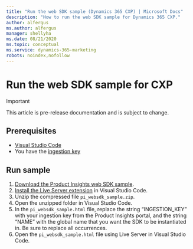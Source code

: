 ```yaml
---
title: "Run the web SDK sample (Dynamics 365 CXP) | Microsoft Docs"
description: "How to run the web SDK sample for Dynamics 365 CXP."
author: alfergus
ms.author: alfergus
manager: shellyha
ms.date: 08/21/2020
ms.topic: conceptual
ms.service: dynamics-365-marketing
robots: noindex,nofollow
---
```


# Run the web SDK sample for CXP

> [!IMPORTANT]
> This article is pre-release documentation and is subject to change.

## Prerequisites

- [Visual Studio Code](https://code.visualstudio.com/)
- You have the [ingestion key](get-started-websdk.md)

## Run sample

1. [Download the Product Insights web SDK sample](https://download.microsoft.com/download/f/e/c/fec76936-6440-414d-b75a-7be644f82892/pi_websdk_sample.zip).
2. [Install the Live Server extension](https://marketplace.visualstudio.com/items?itemName=ritwickdey.LiveServer) in Visual Studio Code.
3. Unzip the compressed file `pi_websdk_sample.zip`.
4. Open the unzipped folder in Visual Studio Code.
5. In the `pi_websdk_sample.html` file, replace the string “INGESTION_KEY” with your ingestion key from the Product Insights portal, and the string “NAME” with the global name that you want the SDK to be instantiated in. Be sure to replace all occurrences.
6. Open the `pi_websdk_sample.html` file using Live Server in Visual Studio Code.